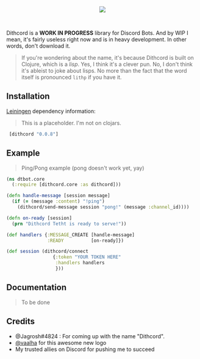 <div align="center"><p>&nbsp;</p><img src="https://i.imgur.com/IpMs7Bz.png"><p>&nbsp;</p></div>

Dithcord is a **WORK IN PROGRESS** library for Discord Bots. And by WIP I mean, it's fairly useless right now and is in heavy development. In other words, don't download it.

> If you're wondering about the name, it's because Dithcord is built on Clojure, which is a *lisp*. Yes, I think it's a clever pun. No, I don't think it's ableist to joke about lisps. No more than the fact that the word itself is pronounced `lithp` if you have it.

## Installation

[Leiningen](https://github.com/technomancy/leiningen) dependency information:

> This is a placeholder. I'm not on clojars.

```clj
 [dithcord "0.0.8"]
```

## Example

> Ping/Pong example (pong doesn't work yet, yay)

```clj
(ns dtbot.core
  (:require [dithcord.core :as dithcord]))

(defn handle-message [session message]
  (if (= (message :content) "!ping")
    (dithcord/send-message session "pong!" (message :channel_id))))

(defn on-ready [session]
  (prn "Dithcord Tetht is ready to serve!"))

(def handlers {:MESSAGE_CREATE [handle-message]
               :READY          [on-ready]})

(def session (dithcord/connect
                 {:token "YOUR TOKEN HERE"
                  :handlers handlers
                  }))
```

## Documentation

> To be done

## Credits

- @Jagrosh#4824 : For coming up with the name "Dithcord".
- [@vaalha](https://github.com/vaalha) for this awesome new logo
- My trusted allies on Discord for pushing me to succeed
